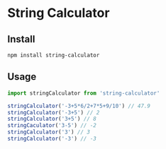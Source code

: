 # String Calculator

## Install

```
npm install string-calculator
```

## Usage

```javascript
import stringCalculator from 'string-calculator'

stringCalculator('-3+5*6/2+7*5+9/10') // 47.9
stringCalculator('-3+5') // 2
stringCalculator('3+5') // 8
stringCaculator('3-5') // -2
stringCalculator('3') // 3
stringCalculator('-3') // -3
```
